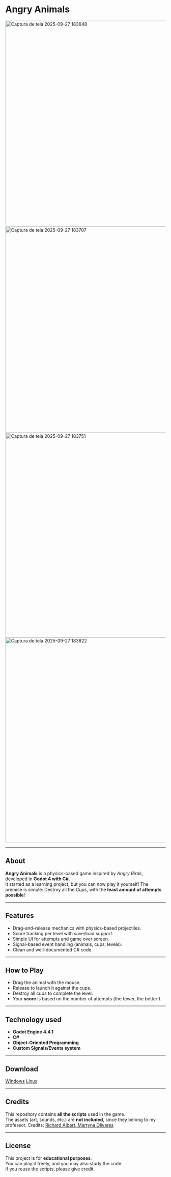 # Angry Animals

<img width="1153" height="647" alt="Captura de tela 2025-09-27 183648" src="https://github.com/user-attachments/assets/d83756f9-b384-458d-96c1-749c5143c4b5" />
<img width="1154" height="648" alt="Captura de tela 2025-09-27 183707" src="https://github.com/user-attachments/assets/335cceeb-fa4a-4fbe-b634-c2ccbae367eb" />
<img width="1150" height="643" alt="Captura de tela 2025-09-27 183751" src="https://github.com/user-attachments/assets/4241126e-187d-43fc-ac7d-ee84d9fd9862" />
<img width="1151" height="646" alt="Captura de tela 2025-09-27 183822" src="https://github.com/user-attachments/assets/ac157554-0980-46d0-840b-8d65f74cc603" />

---

## About

**Angry Animals** is a physics-based game inspired by *Angry Birds*, developed in **Godot 4 with C#**.  
It started as a learning project, but you can now play it yourself!
The premise is simple: Destroy all the *Cups*, with the **least amount of attempts possible**!

---

## Features

- Drag-and-release mechanics with physics-based projectiles.
- Score tracking per level with save/load support.
- Simple UI for attempts and game over screen.
- Signal-based event handling (animals, cups, levels).
- Clean and well-documented C# code.

---

## How to Play

- Drag the animal with the mouse.
- Release to launch it against the cups.
- Destroy all cups to complete the level.
- Your **score** is based on the number of attempts (the fewer, the better!).

---

## Technology used
- **Godot Engine 4.4.1**
- **C#**
- **Object-Oriented Programming**
- **Custom Signals/Events system**

---

## Download

[Windows](sha256:191c397224d0cabd942a2dceeb33bc7e2af1a311f5ce469b232227f690c23f4d)
[Linux](sha256:a887a0df3314c05226487dda2aa3950408f530cee51df17fca54f3b4f57df9d5)

---

## Credits

This repository contains **all the scripts** used in the game.  
The assets (art, sounds, etc.) are **not included**, since they belong to my professor.
Credits: [Richard Albert, Martyna Olivares](https://www.udemy.com/course/learn-2d-game-development-godot-43-c-from-scratch/?couponCode=KEEPLEARNINGBR#instructor-1)

---

## License

This project is for **educational purposes**.  
You can play it freely, and you may also study the code.  
If you reuse the scripts, please give credit.
